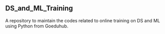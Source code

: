  ## DS_and_ML_Training
A repository to maintain the codes related to online training on DS and ML using Python from Goeduhub.

